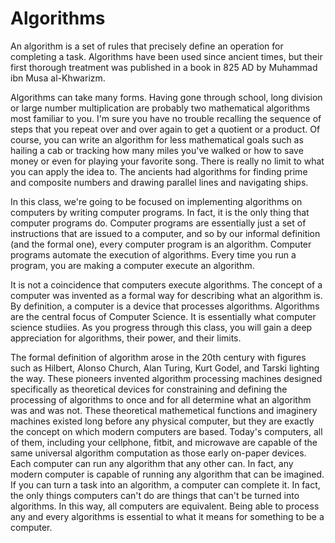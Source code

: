 <!DOCTYPE html>
<html>
<head>
</head>
<body>
<h1> Algorithms </h1>
<p>
	An algorithm is a set of rules that precisely define an operation for completing a task. Algorithms have been used since ancient times, but their first thorough treatment was published in a book in 825 AD by Muhammad ibn Musa al-Khwarizm.
</p>
<p>
	Algorithms can take many forms. Having gone through school, long division or large number multiplication are probably two mathematical algorithms most familiar to you. I'm sure you have no trouble recalling the sequence of steps that you repeat over and over again to get a quotient or a product. Of course, you can write an algorithm for less mathematical goals such as hailing a cab or tracking how many miles you've walked or how to save money or even for playing your favorite song. There is really no limit to what you can apply the idea to. The ancients had algorithms for finding prime and composite numbers and drawing parallel lines and navigating ships. 
</p>
<p>
In this class, we're going to be focused on implementing algorithms on computers by writing computer programs. In fact, it is the only thing that computer programs do. Computer programs are essentially just a set of instructions that are issued to a computer, and so by our informal definition (and the formal one), every computer program is an algorithm. Computer programs automate the execution of algorithms. Every time you run a program, you are making a computer execute an algorithm.
<p>
It is not a coincidence that computers execute algorithms. The concept of a computer was invented as a formal way for describing what an algorithm is. By definition, a computer is a device that processes algorithms. Algorithms are the central focus of Computer Science. It is essentially what computer science studiies. As you progress through this class, you will gain a deep appreciation for algorithms, their power, and their limits.
</p>
<p>
The formal definition of algorithm arose in the 20th century with figures such as Hilbert, Alonso Church, Alan Turing, Kurt Godel, and Tarski lighting the way. These pioneers invented algorithm processing machines designed specifically as theoretical devices for constraining and defining the processing of algorithms to once and for all determine what an algorithm was and was not. These theoretical mathemetical functions and imaginery machines existed long before any physical computer, but they are exactly the concept on which modern computers are based. Today's computers, all of them, including your cellphone, fitbit, and microwave are capable of the same universal algorithm computation as those early on-paper devices. Each computer can run any algorithm that any other can. In fact, any modern computer is capable of running any algorithm that can be imagined. If you can turn a task into an algorithm, a computer can complete it. In fact, the only things computers can't do are things that can't be turned into algorithms. In this way, all computers are equivalent. Being able to process any and every algorithms is essential to what it means for something to be a computer.
</p>
</body>
</html>
